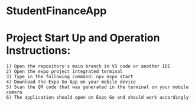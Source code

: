 # StudentFinanceApp

# Project Start Up and Operation Instructions:
    1) Open the repository's main branch in VS code or another IDE
    2) Open the expo project integrated terminal
    3) Type in the following command: npx expo start
    4) Download the Expo Go App on your mobile device
    5) Scan the QR code that was generated in the terminal on your mobile camera
    6) The application should open on Expo Go and should work accordingly